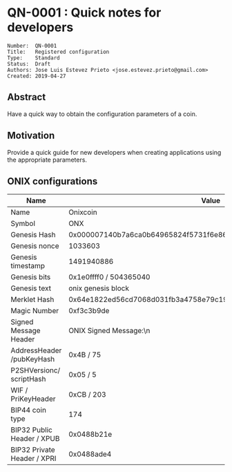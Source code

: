 # QN-0001 : Quick notes for developers

```
Number:  QN-0001
Title:   Registered configuration
Type:    Standard
Status:  Draft
Authors: Jose Luis Estevez Prieto <jose.estevez.prieto@gmail.com>
Created: 2019-04-27
```

## Abstract

Have a quick way to obtain the configuration parameters of a coin.

## Motivation

Provide a quick guide for new developers when creating applications using the appropriate parameters.

## ONIX configurations

Name                        | Value                                                                  
----------------------------|------------------------------------------------------------------------
Name                        | Onixcoin
Symbol                      | ONX
Genesis Hash                | 0x000007140b7a6ca0b64965824f5731f6e86daadf19eb299033530b1e61236e43
Genesis nonce               | 1033603
Genesis timestamp           | 1491940886
Genesis bits                | 0x1e0ffff0 / 504365040
Genesis text                | onix genesis block
Merklet Hash                | 0x64e1822ed56cd7068d031fb3a4758e79c19e3386c654066ee0a16791ab807bea
Magic Number                | 0xf3c3b9de
Signed Message Header       | ONIX Signed Message:\n
AddressHeader /pubKeyHash   | 0x4B / 75
P2SHVersionc/ scriptHash    | 0x05 / 5
WIF / PriKeyHeader          | 0xCB / 203
BIP44 coin type             | 174
BIP32 Public Header / XPUB  | 0x0488b21e
BIP32 Private Header / XPRI | 0x0488ade4

